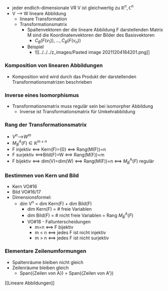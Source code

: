 + jeder endlich-dimensionale VR V ist gleichwertig zu $ℝ^n,ℂ^n$
+ V --> W lineare Abbildung
	+ lineare Transformation
	+ Transformationsmatrix
		+ Spaltenvektoren der die lineare Abbildung F darstellenden Matrix M sind die Koordinatenvektoren der Bilder des Basisvektoren
			+ $C_B(F(v_1)),...,C_B(F(v_n))$
		+ Beispiel
			+ ![[../../../z_images/Pasted image 20211204184201.png]]

### Komposition von linearen Abbildungen
+ Komposition wird wird durch das Produkt der darstellenden Transformationsmatrizen beschrieben

### Inverse eines Isomorphismus
+ Transformationsmatrix muss regulär sein bei isomorpher Abbildung
	+ Inverse ist Transformationsmatrix für Umkehrabbildung 

### Rang der Transformationsmatrix
+ $V^n$-->$W^m$
+ $M_B^A(F)∈ℝ^{m×n}$
+ F injektiv <==> Kern(F)={0} <==> Rang(M(F))=n
+ F surjektiv <==>Bild(F)=W <==> Rang(M(F))=m
+ F bijektiv <==> dim(V)=dim(W) <==> Rang(M(F))=n <==> $M_B^A(F)$ regulär

### Bestimmen von Kern und Bild
+ Kern VO#16
+ Bild VO#16/17
+ Dimensionsformel:
	+ dim V<sup>n</sup> = dim Kern(F) + dim Bild(F)
		+ dim Kern(F) = # freie Variablen
		+ dim Bild(F) = # nicht freie Variablen = Rang $M^A_B(F)$
		+ VO#18 - Fallunterscheidungen
			+ m=n <==> F bijektiv
			+ m < n <==> jedes F ist nicht injektiv
			+ m > n <==> jedes F ist nicht surjektiv

### Elementare Zeilenumformungen
+ Spaltenräume bleiben nicht gleich
+ Zeilenräume bleiben gleich
	+ Span({Zeilen von A}) = Span({Zeilen von A'})

[[Lineare Abbildungen]]